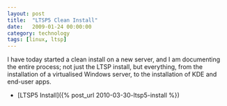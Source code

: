 ```yaml
---
layout: post
title:  "LTSP5 Clean Install"
date:   2009-01-24 00:00:00
category: technology
tags: [linux, ltsp] 
---
```


I have today started a clean install on a new server, and I am documenting the entire process; not just the LTSP install, but everything, from the installation of a virtualised Windows server, to the installation of KDE and end-user apps.

   * [LTSP5 Install]({% post_url 2010-03-30-ltsp5-install %})
